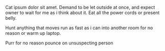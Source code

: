 <div data-align="left"></div>

Cat ipsum dolor sit amet. Demand to be let outside at once, and expect owner to wait for me as i think about it. Eat all the power cords or present belly.

Hunt anything that moves run as fast as i can into another room for no reason or warm up laptop.

Purr for no reason pounce on unsuspecting person
